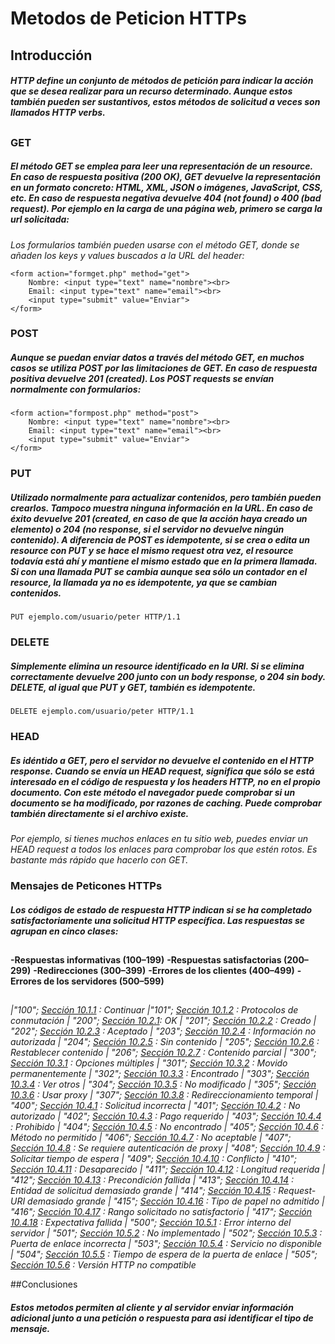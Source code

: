# Metodos de Peticion  HTTPs

## Introducción
##### HTTP define un conjunto de métodos de petición para indicar la acción que se desea realizar para un recurso determinado. Aunque estos también pueden ser sustantivos, estos métodos de solicitud a veces son llamados HTTP verbs.
##

### GET
##### El método GET se emplea para leer una representación de un resource. En caso de respuesta positiva (200 OK), GET devuelve la representación en un formato concreto: HTML, XML, JSON o imágenes, JavaScript, CSS, etc. En caso de respuesta negativa devuelve 404 (not found) o 400 (bad request). Por ejemplo en la carga de una página web, primero se carga la url solicitada:

_Los formularios también pueden usarse con el método GET, donde se añaden los keys y values buscados a la URL del header:_ 

```
<form action="formget.php" method="get">
    Nombre: <input type="text" name="nombre"><br>
    Email: <input type="text" name="email"><br>
    <input type="submit" value="Enviar">
</form>
```
### POST
##### Aunque se puedan enviar datos a través del método GET, en muchos casos se utiliza POST por las limitaciones de GET. En caso de respuesta positiva devuelve 201 (created). Los POST requests se envían normalmente con formularios:
```
<form action="formpost.php" method="post">
    Nombre: <input type="text" name="nombre"><br>
    Email: <input type="text" name="email"><br>
    <input type="submit" value="Enviar">
</form>
```

### PUT
##### Utilizado normalmente para actualizar contenidos, pero también pueden crearlos. Tampoco muestra ninguna información en la URL. En caso de éxito devuelve 201 (created, en caso de que la acción haya creado un elemento) o 204 (no response, si el servidor no devuelve ningún contenido). A diferencia de POST es idempotente, si se crea o edita un resource con PUT y se hace el mismo request otra vez, el resource todavía está ahí y mantiene el mismo estado que en la primera llamada. Si con una llamada PUT se cambia aunque sea sólo un contador en el resource, la llamada ya no es idempotente, ya que se cambian contenidos.
```
PUT ejemplo.com/usuario/peter HTTP/1.1
```


### DELETE
##### Simplemente elimina un resource identificado en la URI. Si se elimina correctamente devuelve 200 junto con un body response, o 204 sin body. DELETE, al igual que PUT y GET, también es idempotente.
```
DELETE ejemplo.com/usuario/peter HTTP/1.1
```

### HEAD
##### Es idéntido a GET, pero el servidor no devuelve el contenido en el HTTP response. Cuando se envía un HEAD request, significa que sólo se está interesado en el código de respuesta y los headers HTTP, no en el propio documento. Con este método el navegador puede comprobar si un documento se ha modificado, por razones de caching. Puede comprobar también directamente si el archivo existe.

_Por ejemplo, si tienes muchos enlaces en tu sitio web, puedes enviar un HEAD request a todos los enlaces para comprobar los que estén rotos. Es bastante más rápido que hacerlo con GET._

### Mensajes de Peticones HTTPs

##### Los códigos de estado de respuesta HTTP indican si se ha completado satisfactoriamente una solicitud HTTP específica. Las respuestas se agrupan en cinco clases:
##

**-Respuestas informativas (100–199)**
**-Respuestas satisfactorias (200–299)**
**-Redirecciones (300–399)**
**-Errores de los clientes (400–499)**
**-Errores de los servidores (500–599)**
##

_|"100"; [Sección 10.1.1](https://tools.ietf.org/html/rfc2616#section-10.1.1) : Continuar
|"101"; [Sección 10.1.2](https://tools.ietf.org/html/rfc2616#section-10.1.2) : Protocolos de conmutación
| "200"; [Sección 10.2.1](https://tools.ietf.org/html/rfc2616#section-10.2.1): OK
| "201"; [Sección 10.2.2](https://tools.ietf.org/html/rfc2616#section-10.2.2) : Creado
| "202"; [Sección 10.2.3](https://tools.ietf.org/html/rfc2616#section-10.2.3) : Aceptado
| "203"; [Sección 10.2.4](https://tools.ietf.org/html/rfc2616#section-10.2.4) : Información no autorizada
| "204"; [Sección 10.2.5](https://tools.ietf.org/html/rfc2616#section-10.2.5) : Sin contenido
| "205"; [Sección 10.2.6](https://tools.ietf.org/html/rfc2616#section-10.2.6) : Restablecer contenido
| "206"; [Sección 10.2.7](https://tools.ietf.org/html/rfc2616#section-10.2.7) : Contenido parcial
| "300"; [Sección 10.3.1](https://tools.ietf.org/html/rfc2616#section-10.3.1) : Opciones múltiples
| "301"; [Sección 10.3.2](https://tools.ietf.org/html/rfc2616#section-10.3.2) : Movido permanentemente
| "302"; [Sección 10.3.3](https://tools.ietf.org/html/rfc2616#section-10.3.3) : Encontrado
| "303"; [Sección 10.3.4](https://tools.ietf.org/html/rfc2616#section-10.3.4) : Ver otros
| "304"; [Sección 10.3.5](https://tools.ietf.org/html/rfc2616#section-10.3.5) : No modificado
| "305"; [Sección 10.3.6](https://tools.ietf.org/html/rfc2616#section-10.3.6) : Usar proxy
| "307"; [Sección 10.3.8](https://tools.ietf.org/html/rfc2616#section-10.3.8) : Redireccionamiento temporal
| "400"; [Sección 10.4.1](https://tools.ietf.org/html/rfc2616#section-10.4.1) : Solicitud incorrecta
| "401"; [Sección 10.4.2](https://tools.ietf.org/html/rfc2616#section-10.4.2) : No autorizado
| "402"; [Sección 10.4.3](https://tools.ietf.org/html/rfc2616#section-10.4.3) : Pago requerido
| "403"; [Sección 10.4.4](https://tools.ietf.org/html/rfc2616#section-10.4.4) : Prohibido
| "404"; [Sección 10.4.5](https://tools.ietf.org/html/rfc2616#section-10.4.5) : No encontrado
| "405"; [Sección 10.4.6](https://tools.ietf.org/html/rfc2616#section-10.4.6) : Método no permitido
| "406"; [Sección 10.4.7](https://tools.ietf.org/html/rfc2616#section-10.4.7) : No aceptable
| "407"; [Sección 10.4.8](https://tools.ietf.org/html/rfc2616#section-10.4.8) : Se requiere autenticación de proxy
| "408"; [Sección 10.4.9](https://tools.ietf.org/html/rfc2616#section-10.4.9) : Solicitar tiempo de espera
| "409"; [Sección 10.4.10](https://tools.ietf.org/html/rfc2616#section-10.4.10) : Conflicto
| "410"; [Sección 10.4.11](https://tools.ietf.org/html/rfc2616#section-10.4.11) : Desaparecido
| "411"; [Sección 10.4.12](https://tools.ietf.org/html/rfc2616#section-10.4.12) : Longitud requerida
| "412"; [Sección 10.4.13](https://tools.ietf.org/html/rfc2616#section-10.4.13) : Precondición fallida
| "413"; [Sección 10.4.14](https://tools.ietf.org/html/rfc2616#section-10.4.14) : Entidad de solicitud demasiado grande
| "414"; [Sección 10.4.15](https://tools.ietf.org/html/rfc2616#section-10.4.15) : Request-URI demasiado grande
| "415"; [Sección 10.4.16](https://tools.ietf.org/html/rfc2616#section-10.4.16) : Tipo de papel no admitido
| "416"; [Sección 10.4.17](https://tools.ietf.org/html/rfc2616#section-10.4.17) : Rango solicitado no satisfactorio
| "417"; [Sección 10.4.18](https://tools.ietf.org/html/rfc2616#section-10.4.18) : Expectativa fallida
| "500"; [Sección 10.5.1](https://tools.ietf.org/html/rfc2616#section-10.5.1) : Error interno del servidor
| "501"; [Sección 10.5.2](https://tools.ietf.org/html/rfc2616#section-10.5.2) : No implementado
| "502"; [Sección 10.5.3](https://tools.ietf.org/html/rfc2616#section-10.5.3) : Puerta de enlace incorrecta
| "503"; [Sección 10.5.4](https://tools.ietf.org/html/rfc2616#section-10.5.4) : Servicio no disponible
| "504"; [Sección 10.5.5](https://tools.ietf.org/html/rfc2616#section-10.5.5) : Tiempo de espera de la puerta de enlace
| "505"; [Sección 10.5.6](https://tools.ietf.org/html/rfc2616#section-10.5.6) : Versión HTTP no compatible_


##Conclusiones

##### Estos metodos permiten al cliente y al servidor enviar información adicional junto a una petición o respuesta para asi identificar el tipo de mensaje. 
